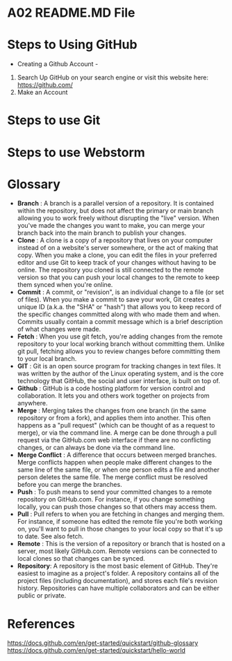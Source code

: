 # A02 README.MD File

# Steps to Using GitHub
- Creating a Github Account - 
1. Search Up GitHub on your search engine or visit this website here:  https://github.com/
2. Make an Account

# Steps to use Git 



# Steps to use Webstorm 



# Glossary 

- **Branch** :
A branch is a parallel version of a repository. It is contained within the repository, but does not affect the primary or main branch allowing you to work freely without disrupting the "live" version. When you've made the changes you want to make, you can merge your branch back into the main branch to publish your changes.
- **Clone** :
A clone is a copy of a repository that lives on your computer instead of on a website's server somewhere, or the act of making that copy. When you make a clone, you can edit the files in your preferred editor and use Git to keep track of your changes without having to be online. The repository you cloned is still connected to the remote version so that you can push your local changes to the remote to keep them synced when you're online.
- **Commit** :
A commit, or "revision", is an individual change to a file (or set of files). When you make a commit to save your work, Git creates a unique ID (a.k.a. the "SHA" or "hash") that allows you to keep record of the specific changes committed along with who made them and when. Commits usually contain a commit message which is a brief description of what changes were made.
- **Fetch** :
When you use git fetch, you're adding changes from the remote repository to your local working branch without committing them. Unlike git pull, fetching allows you to review changes before committing them to your local branch.
- **GIT** :
Git is an open source program for tracking changes in text files. It was written by the author of the Linux operating system, and is the core technology that GitHub, the social and user interface, is built on top of.
- **Github** :
GitHub is a code hosting platform for version control and collaboration. It lets you and others work together on projects from anywhere.
- **Merge** :
Merging takes the changes from one branch (in the same repository or from a fork), and applies them into another. This often happens as a "pull request" (which can be thought of as a request to merge), or via the command line. A merge can be done through a pull request via the GitHub.com web interface if there are no conflicting changes, or can always be done via the command line.
- **Merge Conflict** :
A difference that occurs between merged branches. Merge conflicts happen when people make different changes to the same line of the same file, or when one person edits a file and another person deletes the same file. The merge conflict must be resolved before you can merge the branches.
- **Push** :
To push means to send your committed changes to a remote repository on GitHub.com. For instance, if you change something locally, you can push those changes so that others may access them.
- **Pull** :
Pull refers to when you are fetching in changes and merging them. For instance, if someone has edited the remote file you're both working on, you'll want to pull in those changes to your local copy so that it's up to date. See also fetch.
- **Remote** :
This is the version of a repository or branch that is hosted on a server, most likely GitHub.com. Remote versions can be connected to local clones so that changes can be synced.
- **Repository**: 
A repository is the most basic element of GitHub. They're easiest to imagine as a project's folder. A repository contains all of the project files (including documentation), and stores each file's revision history. Repositories can have multiple collaborators and can be either public or private.

# References
https://docs.github.com/en/get-started/quickstart/github-glossary 
https://docs.github.com/en/get-started/quickstart/hello-world 
